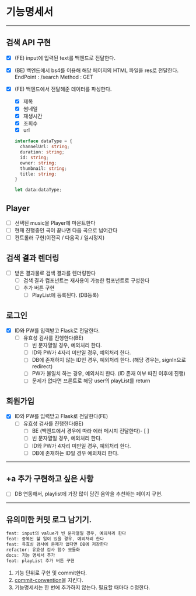 # 기능명세서

---

## 검색 API 구현

- [x] (FE) input에 입력된 text를 백엔드로 전달한다.
- [x] (BE) 백엔드에서 bs4를 이용해 해당 페이지의 HTML 파일을 res로 전달한다.
      EndPoint : /search
      Method : GET
- [x] (FE) 백엔드에서 전달해준 데이터를 파싱한다.

  - [x] 제목
  - [x] 썸네일
  - [x] 재생시간
  - [x] 조회수
  - [x] url

  ```ts
  interface dataType = {
    channelUrl: string;
    duration: string;
    id: string;
    owner: string;
    thumbnail: string;
    title: string;
  }

  let data:dataType;
  ```

## Player

- [ ] 선택된 music을 Player에 마운트한다
- [ ] 현재 진행중인 곡이 끝나면 다음 곡으로 넘어간다
- [ ] 컨트롤러 구현(이전곡 / 다음곡 / 일시정지)

## 검색 결과 렌더링

- [ ] 받은 결과물로 검색 결과를 렌더링한다
  - [ ] 검색 결과 컴포넌트는 재사용이 가능한 컴포넌트로 구성한다
  - [ ] 추가 버튼 구현
    - [ ] PlayList에 등록된다. (DB등록)

## 로그인

- [x] ID와 PW를 입력받고 Flask로 전달한다.
  - [ ] 유효성 검사를 진행한다(BE)
    - [ ] 빈 문자열일 경우, 예외처리 한다.
    - [ ] ID와 PW가 4자리 미만일 경우, 예외처리 한다.
    - [ ] DB에 존재하지 않는 ID인 경우, 예외처리 한다. (해당 경우는, signIn으로 redirect)
    - [ ] PW가 불일치 하는 경우, 예외처리 한다. (ID 존재 여부 따진 이후에 진행)
    - [ ] 문제가 없다면 프론트로 해당 user의 playList를 return

## 회원가입

- [x] ID와 PW를 입력받고 Flask로 전달한다(FE)
  - [ ] 유효성 검사를 진행한다(BE)
    - [ ] BE (백엔드에서 경우에 따라 에러 메시지 전달한다)- [ ]
    - [ ] 빈 문자열일 경우, 예외처리 한다.
    - [ ] ID와 PW가 4자리 미만일 경우, 예외처리 한다.
    - [ ] DB에 존재하는 ID일 경우 예외처리 한다.

---

## +a 추가 구현하고 싶은 사항

- [ ] DB 연동해서, playlist에 가장 많이 담긴 음악을 추천하는 페이지 구현.

---

## 유의미한 커밋 로그 남기기.

```jsx
feat: input의 value가 빈 문자열일 경우, 예외처리 한다
feat: 중복된 할 일이 있을 경우, 예외처리 한다
feat: 유효성 검사에 문제가 없다면 DB에 저장한다
refactor: 유효성 검사 함수 모듈화
docs: 기능 명세서 추가
feat: playList 추가 버튼 구현
```

1. 기능 단위로 구현 및 commit한다.
2. [commit-convention](https://github.com/pengooseDev/Interactive-Study/blob/main/docs/convention/commit.md)을 지킨다.
3. 기능명세서는 한 번에 추가하지 않는다. 필요할 때마다 수정한다.
